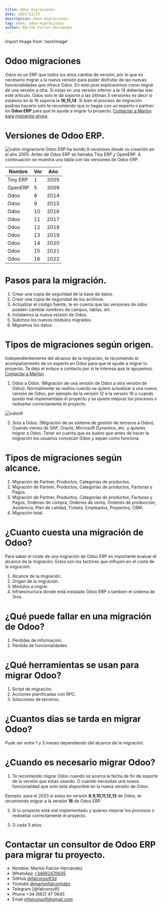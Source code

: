```yaml
---
title: Odoo migraciones
date: 2022/12/23
description: Odoo migraciones
tag: odoo, odoo-migraciones
author: Marlon Falcon Hernandez
---
```

import Image from 'next/image'

# Odoo migraciones

Odoo es un ERP que todos los años cambia de versión, por lo que es necesario migrar a la nueva versión para poder disfrutar de las nuevas funcionalidades que ofrece Odoo. En este post explicaremos como migrar de una versión a otra. Si estas en una versión inferior a la 14 deberias leer este articulo. Odoo solo le da soporte a las últimas 3 versiones es decir si estamos en la 16 soporta la **16,15,14**. Si bien el proceso de migración podrías hacerlo solo te recomiendo que lo hagas con un experto o partner en **Odoo ERP** para que te ayude a migrar tu proyecto. [Contactar a Marlon para migrarme ahora](/contacto/).

# Versiones de Odoo ERP.
<Image
  src="/images/odoo-migraciones-version.png"
  alt="odoo-migracione"
  width={1280}
  height={720}
  priority
  className="next-image"
/>
Odoo ERP ha tenido 9 versiones desde su creación en el año 2005. Antes de Odoo ERP se llamaba Tiny ERP y OpenERP. A continuación se muestra una tabla con las versiones de Odoo ERP.

| Nombre   | Ver | Año   |
|----------|-----|-------|
| Tiny ERP | 1   | 2005  |
| OpenERP  | 5   | 2009  |
| Odoo     | 8   | 2014  |
| Odoo     | 9   | 2015  |
| Odoo     | 10  | 2016  |
| Odoo     | 11  | 2017  |
| Odoo     | 12  | 2018  |
| Odoo     | 13  | 2019  |
| Odoo     | 14  | 2020  |
| Odoo     | 15  | 2021  |
| Odoo     | 16  | 2022  |

# Pasos para la migración.
1. Crear una copia de seguridad de la base de datos.
2. Crear una copia de seguridad de los archivos.
3. Actualizar el código fuente, te en cuenta que las versiones de odoo pueden cambiar nombres de campos, tablas, etc.
4. Instalamos la nueva versión de Odoo.
5. Subimos los nuevos módulos migrados.
6. Migramos los datos.

# Tipos de migraciones según origen.
Independientemente del alcance de la migración, te recomiendo el acompañamiento de un experto en Odoo para que te ayude a migrar tu proyecto. Te dejo el enlace a contacto por si te interesa que te apoyemos. [Contactar a Marlon](/contacto/).

1. Odoo a Odoo. (Migración de una versión de Odoo a otra versión de Odoo).
Normalmente se realiza cuando se quiere actualizar a una nueva versión de Odoo, por ejemplo de la versión 12 a la versión 16 o cuando quedo mal implementado el proyecto y se quiere mejorar los procesos o rediseñar correctamente el proyecto.

<Image
  src="/images/sap-odoo.png"
  alt="odoo9"
  width={1280}
  height={720}
  priority
  className="next-image"
/>

2. 3ros a Odoo. (Migración de un sistema de gestión de terceros a Odoo). Cuando vienes de SAP, Oracle, Microsoft Dynamics, etc. y quieres migrar a Odoo. Tener en cuenta que es bueno que antes de hacer la migración los usuarios conozcan Odoo y sepan como funciona.

# Tipos de migraciones según alcance.
1. Migración de Partner, Productos, Categorías de productos.
2. Migración de Partner, Productos, Categorías de productos, Facturas y Pagos.
3. Migración de Partner, Productos, Categorías de productos, Facturas y Pagos, Ordenes de compra, Ordenes de venta, Ordenes de producción, Asistencia, Plan de calidad, Tickets, Empleados, Proyectos, CRM.
4. Migración total.

# ¿Cuanto cuesta una migración de Odoo?
Para saber el coste de una migración de Odoo ERP es importante evaluar el alcance de la migración. Estos son los factores que influyen en el coste de la migración.

1. Alcance de la migración.
2. Origen de la migración.
3. Módulos a migrar.
4. Infraestructura donde está instalado Odoo ERP o tambien el sistema de 3ros.

# ¿Qué puede fallar en una migración de Odoo?
1. Perdidas de información.
2. Perdida de funcionalidades.

# ¿Qué herramientas se usan para migrar Odoo?
1. Script de migración.
2. Acciones planificadas con RPC.
3. Soluciones de terceros.

# ¿Cuantos días se tarda en migrar Odoo?
Pude ser entre 1 y 3 meses dependiendo del alcance de la migración.

# ¿Cuando es necesario migrar Odoo?
1. Te recomiendo migrar Odoo cuando se acerca la fecha de fin de soporte de la versión que estas usando. O cuando necesitas una nueva funcionalidad que solo está disponible en la nueva versión de Odoo.

Ejemplo: para el 2023 si estas en versión **8,9,10,11,12,13** de Odoo, te recomiendo migrar a la versión **16** de Odoo ERP.

2. Si tu proyecto está mal implementado y quieres mejorar los procesos o rediseñar correctamente el proyecto.

3. O cada 3 años.


# Contactar un consultor de Odoo ERP para migrar tu proyecto.
- Nombre: Marlon Falcón Hernández
- WhatsApp [+34662470645](https://web.whatsapp.com/send?phone=34662470645&text=)
- GitHub [@falconsoft3d](https://github.com/falconsoft3d)
- Youtube [@marlonfalconhdez](https://www.youtube.com/@marlonfalconhdez)
- Telegram [@falconsoft]
- Phone +34 (662) 47 0645
- Email mfalconsoft@gmail.com

